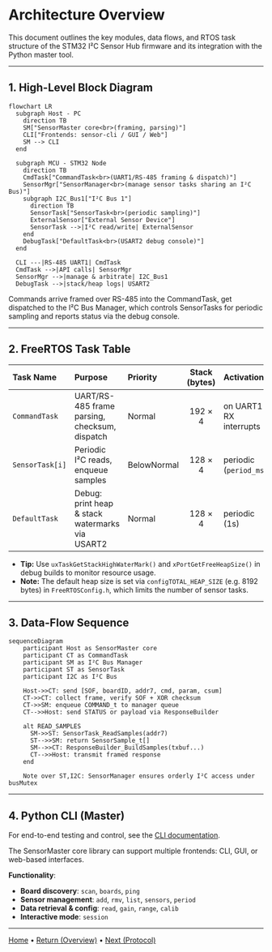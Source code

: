 # Architecture Overview

This document outlines the key modules, data flows, and RTOS task structure of the STM32 I²C Sensor Hub firmware and its integration with the Python master tool.

---

## 1. High-Level Block Diagram

```mermaid
flowchart LR
  subgraph Host - PC
    direction TB
    SM["SensorMaster core<br>(framing, parsing)"]
    CLI["Frontends: sensor-cli / GUI / Web"]
    SM --> CLI
  end

  subgraph MCU - STM32 Node
    direction TB
    CmdTask["CommandTask<br>(UART1/RS-485 framing & dispatch)"]
    SensorMgr["SensorManager<br>(manage sensor tasks sharing an I²C Bus)"]
    subgraph I2C_Bus1["I²C Bus 1"]
      direction TB
      SensorTask["SensorTask<br>(periodic sampling)"]
      ExternalSensor["External Sensor Device"]
      SensorTask -->|I²C read/write| ExternalSensor
    end
    DebugTask["DefaultTask<br>(USART2 debug console)"]
  end

  CLI ---|RS-485 UART1| CmdTask
  CmdTask -->|API calls| SensorMgr
  SensorMgr -->|manage & arbitrate| I2C_Bus1
  DebugTask -->|stack/heap logs| USART2
```

Commands arrive framed over RS-485 into the CommandTask, get dispatched to the I²C Bus Manager, which controls SensorTasks for periodic sampling and reports status via the debug console.

---

## 2. FreeRTOS Task Table

| Task Name       | Purpose                                         | Priority    | Stack (bytes) | Activation             |
| :-------------- | :---------------------------------------------- | :---------- | :-----------: | :--------------------- |
| `CommandTask`   | UART/RS-485 frame parsing, checksum, dispatch   | Normal      |    192 × 4    | on UART1 RX interrupts |
| `SensorTask[i]` | Periodic I²C reads, enqueue samples             | BelowNormal |    128 × 4    | periodic (`period_ms`) |
| `DefaultTask`   | Debug: print heap & stack watermarks via USART2 | Normal      |    128 × 4    | periodic (1s)          |

* **Tip:** Use `uxTaskGetStackHighWaterMark()` and `xPortGetFreeHeapSize()` in debug builds to monitor resource usage.
* **Note:** The default heap size is set via `configTOTAL_HEAP_SIZE` (e.g. 8192 bytes) in `FreeRTOSConfig.h`, which limits the number of sensor tasks.

---

## 3. Data-Flow Sequence

```mermaid
sequenceDiagram
    participant Host as SensorMaster core
    participant CT as CommandTask
    participant SM as I²C Bus Manager
    participant ST as SensorTask
    participant I2C as I²C Bus

    Host->>CT: send [SOF, boardID, addr7, cmd, param, csum]
    CT->>CT: collect frame, verify SOF + XOR checksum
    CT->>SM: enqueue COMMAND_t to manager queue
    CT-->>Host: send STATUS or payload via ResponseBuilder

    alt READ_SAMPLES
      SM->>ST: SensorTask_ReadSamples(addr7)
      ST-->>SM: return SensorSample_t[]
      SM-->>CT: ResponseBuilder_BuildSamples(txbuf...)
      CT-->>Host: transmit framed response
    end

    Note over ST,I2C: SensorManager ensures orderly I²C access under busMutex
```

---

## 4. Python CLI (Master)

For end-to-end testing and control, see the [CLI documentation](docs/05-master-tools.md).

The SensorMaster core library can support multiple frontends: CLI, GUI, or web-based interfaces.

**Functionality**:

* **Board discovery**: `scan`, `boards`, `ping`
* **Sensor management**: `add`, `rmv`, `list`, `sensors`, `period`
* **Data retrieval & config**: `read`, `gain`, `range`, `calib`
* **Interactive mode**: `session`


---

[Home](index.md) • [Return (Overview)](project-overview.md) • [Next (Protocol)](protocol.md)

